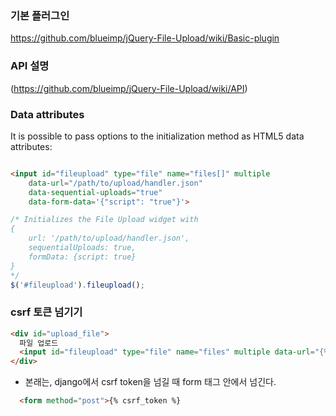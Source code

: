 
### 기본 플러그인 
https://github.com/blueimp/jQuery-File-Upload/wiki/Basic-plugin


### API 설명
(https://github.com/blueimp/jQuery-File-Upload/wiki/API)

### Data attributes

It is possible to pass options to the initialization method as HTML5 data attributes:

```html

<input id="fileupload" type="file" name="files[]" multiple
    data-url="/path/to/upload/handler.json"
    data-sequential-uploads="true"
    data-form-data='{"script": "true"}'>

```

```javascript
/* Initializes the File Upload widget with
{
    url: '/path/to/upload/handler.json',
    sequentialUploads: true,
    formData: {script: true}
}
*/
$('#fileupload').fileupload();
```

### csrf 토큰 넘기기 

```html
<div id="upload_file">
  파일 업로드
  <input id="fileupload" type="file" name="files" multiple data-url="{% url 'main:upload_file' %}" data-form-data='{"csrfmiddlewaretoken": "{{ csrf_token }}"}'>
</div>
```

- 본래는, django에서 csrf token을 넘길 때 form 태그 안에서 넘긴다.

```html 
  <form method="post">{% csrf_token %}
```



   
